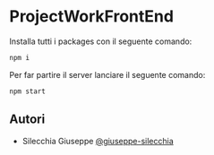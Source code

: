 # ProjectWorkFrontEnd

Installa tutti i packages con il seguente comando:

```bash
npm i
```


Per far partire il server lanciare il seguente comando:

```bash
npm start
```
 
## Autori

- Silecchia Giuseppe [@giuseppe-silecchia](https://www.github.com/giuseppe-silecchia)
